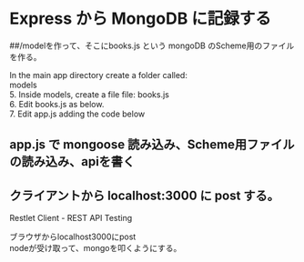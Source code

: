# Express から MongoDB に記録する

##/modelを作って、そこにbooks.js という mongoDB のScheme用のファイルを作る。

In the main app directory create a folder called:  
models  
5. Inside models, create a file file: books.js  
6. Edit books.js as below.  
7. Edit app.js adding the code below

## app.js で mongoose 読み込み、Scheme用ファイルの読み込み、apiを書く

## クライアントから localhost:3000 に post する。

Restlet Client - REST API Testing



ブラウザからlocalhost3000にpost  
nodeが受け取って、mongoを叩くようにする。

